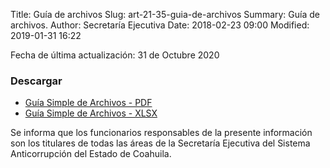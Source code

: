 Title: Guía de archivos
Slug: art-21-35-guia-de-archivos
Summary: Guía de archivos.
Author: Secretaría Ejecutiva
Date: 2018-02-23 09:00
Modified: 2019-01-31 16:22


Fecha de última actualización: 31 de Octubre 2020

### Descargar

* [Guía Simple de Archivos - PDF](guia-de-archivos.pdf)
* [Guía Simple de Archivos - XLSX](guia-de-archivos.xlsx)

Se informa que los funcionarios responsables de la presente información son los titulares de todas las áreas de la Secretaría Ejecutiva del Sistema Anticorrupción del Estado de Coahuila.
